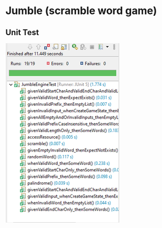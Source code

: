 # Jumble (scramble word game)

## Unit Test
![alt text](https://github.com/360Appz/Project-Images/blob/main/Jumble%20Engine/Task%20A.PNG)
